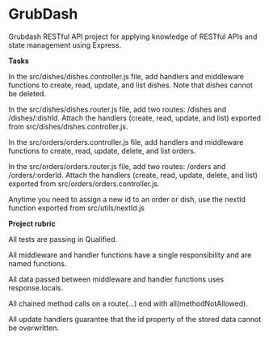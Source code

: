 # GrubDash

Grubdash RESTful API project for applying knowledge of RESTful APIs and state management using Express.


**Tasks**

In the src/dishes/dishes.controller.js file, add handlers and middleware functions to create, read, update, and list dishes. Note that dishes cannot be deleted.

In the src/dishes/dishes.router.js file, add two routes: /dishes and /dishes/:dishId. Attach the handlers (create, read, update, and list) exported from src/dishes/dishes.controller.js.

In the src/orders/orders.controller.js file, add handlers and middleware functions to create, read, update, delete, and list orders.

In the src/orders/orders.router.js file, add two routes: /orders and /orders/:orderId. Attach the handlers (create, read, update, delete, and list) exported from src/orders/orders.controller.js.

Anytime you need to assign a new id to an order or dish, use the nextId function exported from src/utils/nextId.js

**Project rubric**

All tests are passing in Qualified.

All middleware and handler functions have a single responsibility and are named functions.

All data passed between middleware and handler functions uses response.locals.

All chained method calls on a route(...) end with all(methodNotAllowed).

All update handlers guarantee that the id property of the stored data cannot be overwritten.
